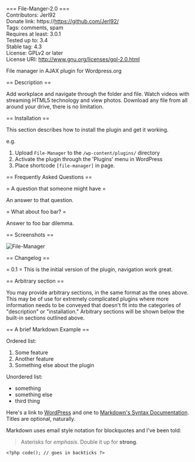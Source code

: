 === File-Manger-2.0 ===</br>
Contributors: Jerl92</br>
Donate link: https://https://github.com/Jerl92/</br>
Tags: comments, spam</br>
Requires at least: 3.0.1</br>
Tested up to: 3.4</br>
Stable tag: 4.3</br>
License: GPLv2 or later</br>
License URI: http://www.gnu.org/licenses/gpl-2.0.html</br>

File manager in AJAX plugin for Wordpress.org</br>

== Description ==

Add workplace and navigate through the folder and file. 
Watch videos with streaming HTML5 technology and view photos.
Download any file from all around your drive, there is no limitation.

== Installation ==

This section describes how to install the plugin and get it working.

e.g.

1. Upload `File-Manager` to the `/wp-content/plugins/` directory
1. Activate the plugin through the 'Plugins' menu in WordPress
1. Place shortcode `[file-manager]` in page.

== Frequently Asked Questions ==

= A question that someone might have =

An answer to that question.

= What about foo bar? =

Answer to foo bar dilemma.

== Screenshots ==

<img style="max-width: 100%;" src="https://i.ibb.co/1JnqB8fM/g54g54.png" alt="File-Manager" />

== Changelog ==

= 0.1 =
This is the initial version of the plugin, navigation work great.

== Arbitrary section ==

You may provide arbitrary sections, in the same format as the ones above.  This may be of use for extremely complicated
plugins where more information needs to be conveyed that doesn't fit into the categories of "description" or
"installation."  Arbitrary sections will be shown below the built-in sections outlined above.

== A brief Markdown Example ==

Ordered list:

1. Some feature
1. Another feature
1. Something else about the plugin

Unordered list:

* something
* something else
* third thing

Here's a link to [WordPress](http://wordpress.org/ "Your favorite software") and one to [Markdown's Syntax Documentation][markdown syntax].
Titles are optional, naturally.

[markdown syntax]: http://daringfireball.net/projects/markdown/syntax
            "Markdown is what the parser uses to process much of the readme file"

Markdown uses email style notation for blockquotes and I've been told:
> Asterisks for *emphasis*. Double it up  for **strong**.

`<?php code(); // goes in backticks ?>`